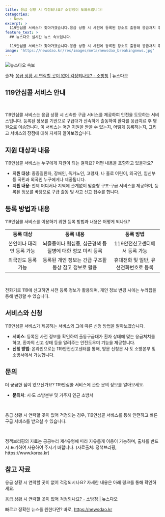 ```yaml
---
title: 응급 상황 시 걱정되나요? 소방청이 도와드립니다!
categories:
  - News
excerpt: >
  119안심콜 서비스가 찾아가겠습니다.응급 상황 시 사전에 등록된 장소로 출동해 응급처치 후 병원으로 이송합니…
feature_text: >
  ## 뉴스다오 실시간 뉴스 속보입니다.

  119안심콜 서비스가 찾아가겠습니다.응급 상황 시 사전에 등록된 장소로 출동해 응급처치 후 병원으로 이송합니…
image: 'https://newsdao.kr/res/images/meta/newsdao_breakingnews.jpg'
---
```


![뉴스다오 속보](https://newsdao.kr/res/images/meta/newsdao_breakingnews.jpg)

<p>출처: <a href="https://newsdao.kr/2735" rel="dofollow">응급 상황 시 연락할 곳이 없어 걱정되나요? - 소방청</a> | 뉴스다오</p>

<h2 data-ke-size="size26">119안심콜 서비스 안내</h2>
<p data-ke-size="size16">&nbsp;</p>
119안심콜 서비스는 응급 상황 시 신속한 구급 서비스를 제공하여 안전을 도모하는 서비스입니다. 등록된 정보를 기반으로 구급대가 신속하게 출동하여 환자를 응급치료 후 병원으로 이송합니다. 이 서비스는 어떤 지원을 받을 수 있는지, 어떻게 등록하는지, 그리고 서비스의 장점에 대해 자세히 알아보겠습니다.

<h2 data-ke-size="size24">지원 대상과 내용</h2>
<p data-ke-size="size16">119안심콜 서비스는 누구에게 지원이 되는 걸까요? 어떤 내용을 포함하고 있을까요?</p>

<ul>
  <li><b>지원 대상</b>: 중증질환자, 장애인, 독거노인, 고령자, 나 홀로 어린이, 외국인, 임신부 등 국민과 외국인 누구에게나 제공됩니다.</li>
  <li><b>지원 내용</b>: 언제 어디서나 지역에 관계없이 맞춤형 구조·구급 서비스를 제공하며, 등록된 정보를 바탕으로 구급 출동 및 사고 신고 접수를 합니다.</li>
</ul>

<h2 data-ke-size="size24">등록 방법과 내용</h2>
<p data-ke-size="size16">119안심콜 서비스를 이용하기 위한 등록 방법과 내용은 어떻게 되나요?</p>

<table>
  <tr>
    <td style="text-align: center; height: 17px;"><b>등록 대상</b></td>
    <td style="text-align: center; height: 17px;"><b>등록 내용</b></td>
    <td style="text-align: center; height: 17px;"><b>등록 방법</b></td>
  </tr>
  <tr>
    <td style="text-align: center; height: 17px;">본인이나 대리인 등록 가능</td>
    <td style="text-align: center; height: 17px;">뇌졸중이나 협심증, 심근경색 등 질병에 대한 정보 미리 등록</td>
    <td style="text-align: center; height: 17px;">119안전신고센터에서 등록 가능</td>
  </tr>
  <tr>
    <td style="text-align: center; height: 17px;">외국인도 등록 가능</td>
    <td style="text-align: center; height: 17px;">등록된 개인 정보는 긴급 구조활동상 참고 정보로 활용</td>
    <td style="text-align: center; height: 17px;">휴대전화 및 일반, 유선전화번호로 등록</td>
  </tr>
</table>

<p data-ke-size="size16">&nbsp;</p>
<p data-ke-size="size16">전화기로 119에 신고하면 사전 등록 정보가 활용되며, 개인 정보 변경 시에는 누리집을 통해 변경할 수 있습니다.</p>

<h2 data-ke-size="size24">서비스와 신청</h2>
<p data-ke-size="size16">119안심콜 서비스가 제공하는 서비스와 그에 따른 신청 방법을 알아보겠습니다.</p>

<ul>
  <li><b>서비스</b>: 등록된 사전 정보를 확인하여 출동구급대가 환자 상태에 맞는 응급처치를 하고, 환자의 신고 상태 등을 알려주는 안전도우미 기능을 제공합니다.</li>
  <li><b>신청 방법</b>: 온라인으로는 119안전신고센터를 통해, 방문 신청은 시·도 소방본부 및 소방서에서 가능합니다.</li>
</ul>

<h2 data-ke-size="size24">문의</h2>
<p data-ke-size="size16">더 궁금한 점이 있으신가요? 119안심콜 서비스에 관한 문의 정보를 알아보세요.</p>

<ul>
  <li><b>문의처</b>: 시·도 소방본부 및 거주지 인근 소방서</li>
</ul>

<p data-ke-size="size16">&nbsp;</p>
<p data-ke-size="size16">응급 상황 시 연락할 곳이 없어 걱정되는 경우, 119안심콜 서비스를 통해 안전하고 빠른 구급 서비스를 받으실 수 있습니다.</p>
<p data-ke-size="size16">&nbsp;</p>
<footer>정책브리핑의 자료는 공공누리 제4유형에 따라 자유롭게 이용이 가능하며, 출처를 반드시 표기하여 사용하여 주시기 바랍니다. (자료출처: 정책브리핑, https://www.korea.kr)</footer>
<h2 data-ke-size="size26">참고 자료</h2>
<p data-ke-size="size16">응급 상황 시 연락할 곳이 없어 걱정되시나요? 자세한 내용은 아래 링크를 통해 확인하세요.</p>
<a href="https://newsdao.kr/2735">응급 상황 시 연락할 곳이 없어 걱정되나요? - 소방청 | 뉴스다오</a> 

빠르고 정확한 뉴스를 원한다면? 바로, <a href="https://newsdao.kr" rel="dofollow">https://newsdao.kr</a>


    
